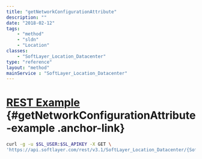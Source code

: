 ```yaml
---
title: "getNetworkConfigurationAttribute"
description: ""
date: "2018-02-12"
tags:
    - "method"
    - "sldn"
    - "Location"
classes:
    - "SoftLayer_Location_Datacenter"
type: "reference"
layout: "method"
mainService : "SoftLayer_Location_Datacenter"
---
```


# [REST Example](#getNetworkConfigurationAttribute-example) <a href="/article/rest/"><i class="fas fa-question"></i></a> {#getNetworkConfigurationAttribute-example .anchor-link} 
```bash
curl -g -u $SL_USER:$SL_APIKEY -X GET \
'https://api.softlayer.com/rest/v3.1/SoftLayer_Location_Datacenter/{SoftLayer_Location_DatacenterID}/getNetworkConfigurationAttribute'
```
